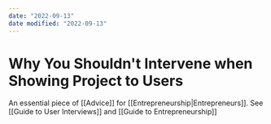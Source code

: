 ```yaml
---
date: "2022-09-13"
date modified: "2022-09-13"
---
```


# Why You Shouldn't Intervene when Showing Project to Users
An essential piece of [[Advice]] for [[Entrepreneurship|Entrepreneurs]]. See [[Guide to User Interviews]] and [[Guide to Entrepreneurship]]
